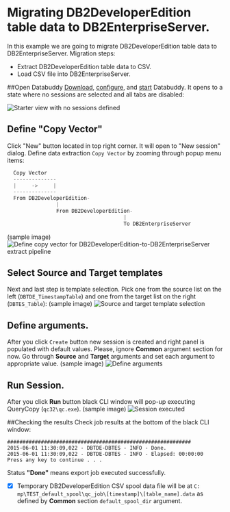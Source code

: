 
# Migrating DB2DeveloperEdition table data to DB2EnterpriseServer.
In this example we are going to migrate DB2DeveloperEdition table data to DB2EnterpriseServer.
Migration steps:
- Extract DB2DeveloperEdition table data to CSV.
- Load CSV file into DB2EnterpriseServer.

##Open Databuddy
[Download](https://github.com/data-buddy/DataBuddy/releases/tag/v0.3.3), [configure](https://github.com/data-buddy/DataBuddy/blob/master/Docs/Configure_Databuddy0.3.3.md#configuration-for-mongdb), and [start](https://github.com/data-buddy/DataBuddy/blob/master/Docs/How_to_start_Databuddy.md) Databuddy. 
It opens to a state where no sessions are selected and all tabs are disabled:

![Starter view with no sessions defined](https://raw.githubusercontent.com/data-buddy/DataBuddy/master/screenshots/open_databuddy_no_sessions.png "Starter view with no sessions defined")

## Define "Copy Vector"
Click "New" button located in top right corner. It will open to "New session" dialog. 
Define data extraction `Copy Vector` by zooming through popup menu items:
```python
  Copy Vector
  --------------
  |     ->     |
  --------------
  From DB2DeveloperEdition-
				|
				From DB2DeveloperEdition-
									  |
									  To DB2EnterpriseServer
```  
(sample image)
![Define copy vector for DB2DeveloperEdition-to-DB2EnterpriseServer extract pipeline](https://raw.githubusercontent.com/data-buddy/DataBuddy/master/screenshots/MongoDB/Define_copy_vector_for_Oracle12c-to-MongoDB_copy_pipeline.png "Define copy vector for DB2DeveloperEdition-to-DB2EnterpriseServer copy pipeline.")

## Select Source and Target templates
Next and last step is template selection. Pick one from the source list on the left (`DBTDE_TimestampTable`) and one from the target list on the right (`DBTES_Table`):
(sample image)
![Source and target template selection](https://raw.githubusercontent.com/data-buddy/DataBuddy/master/screenshots/MongoDB/Copy_from_Oracle12c_to_MongoDB_Templates.png "Source and target template selection.")

## Define arguments.
After you click `Create` button new session is created and right panel is populated with default values.
Please, ignore __Common__ argument section for now. Go through __Source__ and __Target__ arguments and set each argument to appropriate value. 
(sample image)
![Define arguments](https://raw.githubusercontent.com/data-buddy/DataBuddy/master/screenshots/MongoDB/Oracle12c_to_MongoDB_Define_Arguments.png "Define arguments.")

## Run Session.
After you click __Run__ button black CLI window will pop-up executing QueryCopy (`qc32\qc.exe`).
(sample image)
![Session executed](https://raw.githubusercontent.com/data-buddy/DataBuddy/master/screenshots/MongoDB/Oracle12c_to_MongoDB_Copy_CLI_Window.png "Session executed.")


##Checking the results
Check job results at the bottom of the black CLI window:
```
############################################################
2015-06-01 11:30:09,022 - DBTDE-DBTES - INFO - Done.
2015-06-01 11:30:09,022 - DBTDE-DBTES - INFO - Elapsed: 00:00:00
Press any key to continue . . .
```
Status __"Done"__ means export job executed successfully. 
- [x] Temporary DB2DeveloperEdition CSV spool data file will be at `C:	mp\TEST_default_spool\qc_job\[timestamp]\[table_name].data` as defined by __Common__ section `default_spool_dir` argument.

	